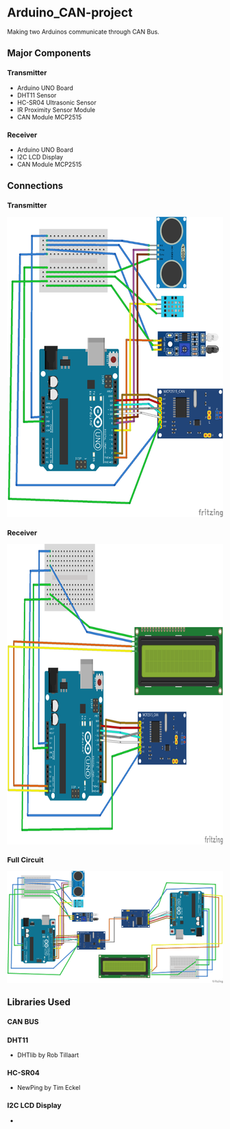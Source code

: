 # Arduino_CAN-project
Making two Arduinos communicate through CAN Bus.
## Major Components 
### Transmitter
- Arduino UNO Board
- DHT11 Sensor
- HC-SR04 Ultrasonic Sensor
- IR Proximity Sensor Module
- CAN Module MCP2515
### Receiver
- Arduino UNO Board
- I2C LCD Display
- CAN Module MCP2515
## Connections
### Transmitter
<img src="https://github.com/Omisha3301/Arduino_CAN-project/blob/main/CAN_img/CAN_transmitter_dia_a.png?raw=true" width="700" height="700">

### Receiver
<img src="https://github.com/Omisha3301/Arduino_CAN-project/blob/main/CAN_img/CAN_receiver_dia_a.png?raw=true" width="700" height="700">

### Full Circuit
<img src="https://github.com/Omisha3301/Arduino_CAN-project/blob/main/CAN_img/CAN_circuit_a.png?raw=true" >

## Libraries Used
### CAN BUS
### DHT11
- DHTlib by Rob Tillaart
### HC-SR04
- NewPing by Tim Eckel
### I2C LCD Display
- 

